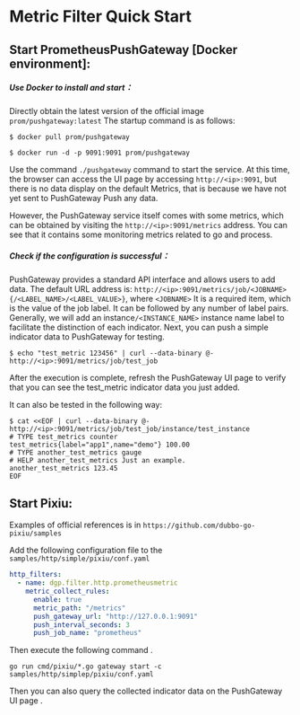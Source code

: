 # Metric Filter Quick Start

## Start PrometheusPushGateway [Docker environment]:

##### Use Docker to install and start：

Directly obtain the latest version of the official image `prom/pushgateway:latest` The startup command is as follows:

```shell
$ docker pull prom/pushgateway
```

```shell
$ docker run -d -p 9091:9091 prom/pushgateway
```

Use the command `./pushgateway` command to start the service. At this time, the browser can access the UI page by accessing `http://<ip>:9091`, but there is no data display on the default Metrics, that is because we have not yet sent to PushGateway Push any data.

However, the PushGateway service itself comes with some metrics, which can be obtained by visiting the `http://<ip>:9091/metrics` address. You can see that it contains some monitoring metrics related to go and process.

##### Check if the configuration is successful：

PushGateway provides a standard API interface and allows users to add data. The default URL address is: `http://<ip>:9091/metrics/job/<JOBNAME>{/<LABEL_NAME>/<LABEL_VALUE>}`, where `<JOBNAME>` It is a required item, which is the value of the job label. It can be followed by any number of label pairs. Generally, we will add an instance`/<INSTANCE_NAME>` instance name label to facilitate the distinction of each indicator. Next, you can push a simple indicator data to PushGateway for testing.

```shell
$ echo "test_metric 123456" | curl --data-binary @- http://<ip>:9091/metrics/job/test_job
```

After the execution is complete, refresh the PushGateway UI page to verify that you can see the test_metric indicator data you just added.

It can also be tested in the following way:

```shell
$ cat <<EOF | curl --data-binary @- http://<ip>:9091/metrics/job/test_job/instance/test_instance
# TYPE test_metrics counter
test_metrics{label="app1",name="demo"} 100.00
# TYPE another_test_metrics gauge
# HELP another_test_metrics Just an example.
another_test_metrics 123.45
EOF
```

## Start Pixiu:

Examples of official references is in `https://github.com/dubbo-go-pixiu/samples`

Add the following configuration file to the `samples/http/simple/pixiu/conf.yaml`

```yaml
http_filters:
  - name: dgp.filter.http.prometheusmetric
    metric_collect_rules:
      enable: true
      metric_path: "/metrics"
      push_gateway_url: "http://127.0.0.1:9091"
      push_interval_seconds: 3
      push_job_name: "prometheus"
```

Then execute the following command .

```shell
go run cmd/pixiu/*.go gateway start -c samples/http/simplep/pixiu/conf.yaml
```

Then you can also query the collected indicator data on the PushGateway UI page .
